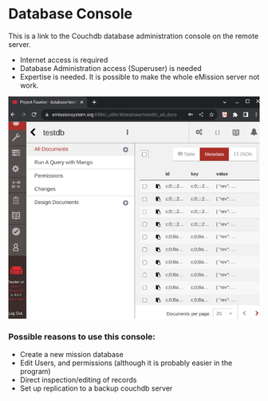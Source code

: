 # Database Console

This is a link to the Couchdb database administration console on the remote server.

* Internet access is required
* Database Administration access (Superuser) is needed
* Expertise is needed. It is possible to make the whole eMission server not work.

![](images/Fauxton.png)

### Possible reasons to use this console:

* Create a new mission database
* Edit Users, and permissions (although it is probably easier in the program)
* Direct inspection/editing of records
* Set up replication to a backup couchdb server